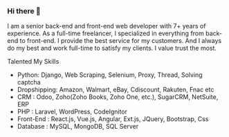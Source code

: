 ### Hi there 👋

<!--
**Edmond7450/Edmond7450** is a ✨ _special_ ✨ repository because its `README.md` (this file) appears on your GitHub profile.

Here are some ideas to get you started:

- 🔭 I’m currently working on ...
- 🌱 I’m currently learning ...
- 👯 I’m looking to collaborate on ...
- 🤔 I’m looking for help with ...
- 💬 Ask me about ...
- 📫 How to reach me: ...
- 😄 Pronouns: ...
- ⚡ Fun fact: ...
-->

I am a senior back-end and front-end web developer with 7+ years of experience.
As a full-time freelancer, I specialized in everything from back-end to front-end.
I provide the best service for my customers.
And I always do my best and work full-time to satisfy my clients.
I value trust the most.

Talented My Skills
- Python: Django, Web Scraping, Selenium, Proxy, Thread, Solving captcha
- Dropshipping: Amazon, Walmart, eBay, Cdiscount, Rakuten, Fnac  etc
- CRM : Odoo, Zoho(Zoho Books, Zoho One, etc.), SugarCRM, NetSuite, ERP
- PHP : Laravel, WordPress, CodeIgnitor
- Front-End : React.js, Vue.js, Angular, Ext.js, JQuery, Bootstrap, Css  
- Database : MySQL, MongoDB, SQL Server
